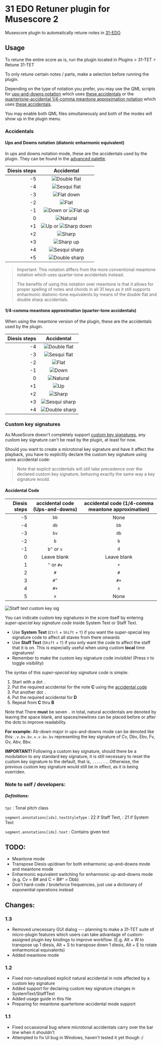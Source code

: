 # 31 EDO Retuner plugin for Musescore 2

Musescore plugin to automatically retune notes in [31-EDO](https://en.wikipedia.org/wiki/31_equal_temperament)

## Usage

To retune the entire score as is, run the plugin located in Plugins > 31-TET > Retune 31-TET

To only retune certain notes / parts, make a selection before running the plugin.

Depending on the type of notation you prefer, you may use the QML scripts for 
[ups-and-downs notation](https://github.com/euwbah/musescore-31-tet-plugin/blob/master/31-TET.qml)
which uses [these accidentals](#ups-and-downs-notation-diatonic-enharmonic-equivalent)
or the [quartertone-accidental 1/4-comma meantone approximation notation](https://github.com/euwbah/musescore-31-tet-plugin/blob/master/31-TET-Meantone.qml) which uses [these accidentals](#14-comma-meantone-approximation-quarter-tone-accidentals).

You may enable both QML files simultaneously and both of the modes will show up in the plugin menu.


### Accidentals

#### Ups and Downs notation (diatonic enharmonic equivalent)

In ups and downs notation mode, these are the accidentals used by the
plugin. They can be found in the [advanced palette](https://musescore.org/en/handbook/palettes-and-workspaces#workspaces).

| Diesis steps | Accidental |
| ---: | :-----:|
| -5  | ![Double flat](images/bb.png) |
| -4  | ![Sesqui flat](images/db.png)  |
| -3  | ![Flat down](images/bd.png)  |
| -2  | ![Flat](images/b.png)  |
| -1  | ![Down](images/d.png) or ![Flat up](images/bu.png) |
| 0   | ![Natural](images/n.png) |
| +1  | ![Up](images/u.png) or ![Sharp down](images/sd.png) |
| +2  | ![Sharp](images/s.png)  |
| +3  | ![Sharp up](images/su.png) |
| +4  | ![Sesqui sharp](images/ss.png)  |
| +5  | ![Double sharp](images/x.png)  |

> Important: This notation differs from the more conventional meantone notation
> which uses quarter-tone accidentals instead.
> 
> The benefits of using this notation over meantone is that it allows for proper
> spelling of notes and chords in all 31 keys as it still supports enharmonic diatonic-tone equivalents
> by means of the double flat and double sharp accidentals.

#### 1/4-comma meantone approximation (quarter-tone accidentals)

When using the meantone version of the plugin, these are the accidentals used by the plugin.

| Diesis steps | Accidental |
| ---: | :-----:|
| -4  | ![Double flat](images/bb.png) |
| -3  | ![Sesqui flat](images/db.png)  |
| -2  | ![Flat](images/b.png)  |
| -1  | ![Down](images/d-quarter.png) |
| 0   | ![Natural](images/n.png) |
| +1  | ![Up](images/+.png) |
| +2  | ![Sharp](images/s.png)  |
| +3  | ![Sesqui sharp](images/ss.png)  |
| +4  | ![Double sharp](images/x.png)  |

### Custom key signatures

As MuseScore doesn't completely support
[custom key signatures](https://musescore.org/en/handbook/key-signatures#custom-key-signatures),
any custom key signature can't be read by the plugin, at least for now.

Should you want to create a microtonal key signature and have it affect the
playback, you have to explicitly declare the custom key signature using some
accidental code:

> Note that explicit accidentals will still take precedence over the
> declared custom key signature, behaving exactly the same way a key signature
> would.

#### Accidental Code

| Diesis steps | accidental code (Ups-and-downs) | accidental code (1/4-comma meantone approximation) |
| ----: | :----: | :----: |
| -5   | `bb` | None |
| -4   | `db`  | `bb` |
| -3   | `bv`  | `db` |
| -2   | `b`  | `b` |
| -1   | `b^` or `v`| `d` |
| 0  | Leave blank  | Leave blank |
| 1   | `^` or `#v` | `+` |
| 2  | `#`  | `#` |
| 3   | `#^`  | `#+` |
| 4  | `#+`  | `x` |
| 5   |  `x` | None |

![Staff text custom key sig](images/2018/06/staff-text-custom-key-sig.png)

You can indicate custom key signatures in the score itself
by entering *super-special key signature code* inside
System Text or Staff Text.

- Use **System Text** (`Ctrl` + `Shift` + `T`) if you want the super-special key signature code to affect
  all staves from there onwards
- Use **Staff Text** (`Shift` + `T`) if you only want the code to affect the staff that it is on.
  This is especially useful when using custom **local** time signatures!
- Remember to make the custom key signature code invisible! (Press `V` to toggle visibility)

The syntax of this *super-special key signature code* is simple:

1. Start with a dot `.`
2. Put the required accidental for the note **C** using the [accidental code](#accidental-code)
3. Put another dot `.`
4. Put the required accidental for **D**
5. Repeat from **C** thru **B**

Note that There **must** be seven `.` in total,
natural accidentals are denoted by leaving the space blank,
and spaces/newlines can be placed before or after the dots to improve readability.

**For example:**
Ab-down major in ups-and-downs mode can be denoted like this: `.v.bv.bv.v.v.bv.bv`
representing the key signature of Cv, Dbv, Ebv, Fv, Gv, Abv, Bbv.

**IMPORTANT!** Following a custom key signature, should there be a modulation to any standard
key signature, it is still necessary to reset the custom key signature to the default, that is,
`.......`. Otherwise, the previous custom key signature would still be in effect, as it is being
overriden.


### Note to self / developers:

##### Definitions:

`tpc`
: Tonal pitch class

`segment.annotations[idx].textStyleType`
: 22 if Staff Text,
: 21 if System Text

`segment.annotations[idx].text`
: Contains given text

## TODO:

- Meantone mode
- Transpose Diesis up/down for both enharmonic up-and-downs mode and meantone mode
- Enharmonic equivalent switching for enharmonic up-and-downs mode (e.g. Cv = B# and C = B#^ = Dbb)
- Don't hard-code / bruteforce frequencies, just use a dictionary of exponential operations instead

## Changes:

### 1.3

- Removed unecessary GUI dialog --- planning to make a 31-TET suite of micro-plugin features which
  users can take advantage of custom-assigned plugin key bindings to improve workflow. 
  (E.g. Alt + W to transpose up 1 diesis, Alt + S to transpose down 1 diesis, Alt + E to rotate enharmonical equivalents)
- Added meantone mode

### 1.2

- Fixed non-naturalised explicit natural accidental in note affected by a custom key signature
- Added support for declaring custom key signature changes in SystemText/StaffText
- Added usage guide in this file
- Preparing for meantone quartertone-accidental mode support

### 1.1

- Fixed occassional bug where microtonal accidentals carry over the bar line when it shouldn't
- Attempted to fix UI bug in Windows, haven't tested it yet though :/
